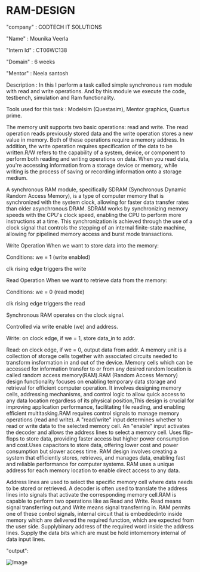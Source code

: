 # RAM-DESIGN

"company" : CODTECH IT SOLUTIONS

"Name" : Mounika Veerla

"Intern Id" : CT06WC138

"Domain" : 6 weeks

"Mentor" : Neela santosh

Description : In this I perform a task called simple synchronous ram module with read and write operations. And by this module we execute the code, testbench, simulation and Ram functionality.

Tools used for this task : Modelsim (Questasim), Mentor graphics, Quartus prime.

The memory unit supports two basic operations: read and write. The read operation reads previously stored data and the write operation stores a new value in memory. Both of these operations require a memory address. In addition, the write operation requires specification of the data to be written.R/W refers to the capability of a system, device, or component to perform both reading and writing operations on data. When you read data, you're accessing information from a storage device or memory, while writing is the process of saving or recording information onto a storage medium.

A synchronous RAM module, specifically SDRAM (Synchronous Dynamic Random Access Memory), is a type of computer memory that is synchronized with the system clock, allowing for faster data transfer rates than older asynchronous DRAM. SDRAM works by synchronizing memory speeds with the CPU's clock speed, enabling the CPU to perform more instructions at a time. This synchronization is achieved through the use of a clock signal that controls the stepping of an internal finite-state machine, allowing for pipelined memory access and burst mode transactions.

Write Operation
When we want to store data into the memory:

Conditions:
we = 1 (write enabled)

clk rising edge triggers the write

Read Operation
When we want to retrieve data from the memory:

Conditions:
we = 0 (read mode)

clk rising edge triggers the read

Synchronous RAM operates on the clock signal.

Controlled via write enable (we) and address.

Write: on clock edge, if we = 1, store data_in to addr.

Read: on clock edge, if we = 0, output data from addr.
A memory unit is a collection of storage cells together with associated circuits needed to transform insformation in and out of the device. Memory cells which can be accessed for information transfer to or from any desired random location is called random access memory(RAM).RAM (Random Access Memory) design functionality focuses on enabling temporary data storage and retrieval for efficient computer operation. It involves designing memory cells, addressing mechanisms, and control logic to allow quick access to any data location regardless of its physical position,This design is crucial for improving application performance, facilitating file reading, and enabling efficient multitasking.RAM requires control signals to manage memory operations (read and write).
A "read/write" input determines whether to read or write data to the selected memory cell.
An "enable" input activates the decoder and allows the address lines to select a memory cell.
Uses flip-flops to store data, providing faster access but higher power consumption and cost.Uses capacitors to store data, offering lower cost and power consumption but slower access time.
RAM design involves creating a system that efficiently stores, retrieves, and manages data, enabling fast and reliable performance for computer systems.
RAM uses a unique address for each memory location to enable direct access to any data.

Address lines are used to select the specific memory cell where data needs to be stored or retrieved.
A decoder is often used to translate the address lines into signals that activate the corresponding memory cell.RAM is capable to perform two operations like as Read and Write. Read means signal transferring out,and Write means signal transferring in. RAM permits one of these control signals, internal circuit that is embeddedinto inside memory which are delivered the required function, which are expected from the user side. Supplybinary address of the required word inside the address lines. Supply the data bits which are must be hold intomemory internal of data input lines.

"output":

![Image](https://github.com/user-attachments/assets/e83327bf-932a-4dfd-9db2-44e8ec9b923f)


